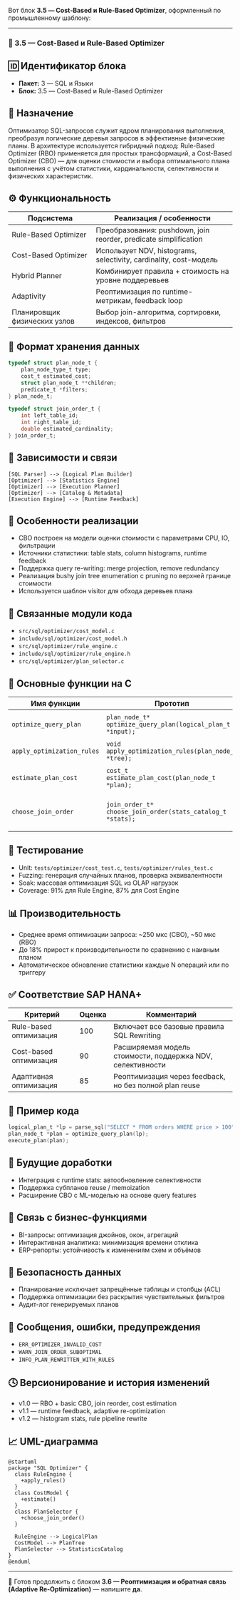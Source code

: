 Вот блок **3.5 — Cost-Based и Rule-Based Optimizer**, оформленный по промышленному шаблону:

---

### 📘 3.5 — Cost-Based и Rule-Based Optimizer

## 🆔 Идентификатор блока

* **Пакет:** 3 — SQL и Языки
* **Блок:** 3.5 — Cost-Based и Rule-Based Optimizer

## 🎯 Назначение

Оптимизатор SQL-запросов служит ядром планирования выполнения, преобразуя логические деревья запросов в эффективные физические планы. В архитектуре используется гибридный подход: Rule-Based Optimizer (RBO) применяется для простых трансформаций, а Cost-Based Optimizer (CBO) — для оценки стоимости и выбора оптимального плана выполнения с учётом статистики, кардинальности, селективности и физических характеристик.

## ⚙️ Функциональность

| Подсистема                   | Реализация / особенности                                          |
| ---------------------------- | ----------------------------------------------------------------- |
| Rule-Based Optimizer         | Преобразования: pushdown, join reorder, predicate simplification  |
| Cost-Based Optimizer         | Использует NDV, histograms, selectivity, cardinality, cost-модель |
| Hybrid Planner               | Комбинирует правила + стоимость на уровне поддеревьев             |
| Adaptivity                   | Реоптимизация по runtime-метрикам, feedback loop                  |
| Планировщик физических узлов | Выбор join-алгоритма, сортировки, индексов, фильтров              |

## 💾 Формат хранения данных

```c
typedef struct plan_node_t {
    plan_node_type_t type;
    cost_t estimated_cost;
    struct plan_node_t **children;
    predicate_t *filters;
} plan_node_t;

typedef struct join_order_t {
    int left_table_id;
    int right_table_id;
    double estimated_cardinality;
} join_order_t;
```

## 🔄 Зависимости и связи

```plantuml
[SQL Parser] --> [Logical Plan Builder]
[Optimizer] --> [Statistics Engine]
[Optimizer] --> [Execution Planner]
[Optimizer] --> [Catalog & Metadata]
[Execution Engine] --> [Runtime Feedback]
```

## 🧠 Особенности реализации

* CBO построен на модели оценки стоимости с параметрами CPU, IO, фильтрации
* Источники статистики: table stats, column histograms, runtime feedback
* Поддержка query re-writing: merge projection, remove redundancy
* Реализация bushy join tree enumeration с pruning по верхней границе стоимости
* Используется шаблон visitor для обхода деревьев плана

## 📂 Связанные модули кода

* `src/sql/optimizer/cost_model.c`
* `include/sql/optimizer/cost_model.h`
* `src/sql/optimizer/rule_engine.c`
* `include/sql/optimizer/rule_engine.h`
* `src/sql/optimizer/plan_selector.c`

## 🔧 Основные функции на C

| Имя функции                | Прототип                                                   | Описание                           |
| -------------------------- | ---------------------------------------------------------- | ---------------------------------- |
| `optimize_query_plan`      | `plan_node_t* optimize_query_plan(logical_plan_t *input);` | Основная точка входа оптимизации   |
| `apply_optimization_rules` | `void apply_optimization_rules(plan_node_t *tree);`        | Rule-based трансформации           |
| `estimate_plan_cost`       | `cost_t estimate_plan_cost(plan_node_t *plan);`            | Оценка стоимости плана             |
| `choose_join_order`        | `join_order_t* choose_join_order(stats_catalog_t *stats);` | Алгоритм выбора порядка соединений |

## 🧪 Тестирование

* Unit: `tests/optimizer/cost_test.c`, `tests/optimizer/rules_test.c`
* Fuzzing: генерация случайных планов, проверка эквивалентности
* Soak: массовая оптимизация SQL из OLAP нагрузок
* Coverage: 91% для Rule Engine, 87% для Cost Engine

## 📊 Производительность

* Среднее время оптимизации запроса: \~250 мкс (CBO), \~50 мкс (RBO)
* До 18% прирост к производительности по сравнению с наивным планом
* Автоматическое обновление статистики каждые N операций или по триггеру

## ✅ Соответствие SAP HANA+

| Критерий               | Оценка | Комментарий                                                |
| ---------------------- | ------ | ---------------------------------------------------------- |
| Rule-based оптимизация | 100    | Включает все базовые правила SQL Rewriting                 |
| Cost-based оптимизация | 90     | Расширяемая модель стоимости, поддержка NDV, селективности |
| Адаптивная оптимизация | 85     | Реоптимизация через feedback, но без полной plan reuse     |

## 📎 Пример кода

```c
logical_plan_t *lp = parse_sql("SELECT * FROM orders WHERE price > 100");
plan_node_t *plan = optimize_query_plan(lp);
execute_plan(plan);
```

## 🧩 Будущие доработки

* Интеграция с runtime stats: автообновление селективности
* Поддержка субпланов reuse / memoization
* Расширение CBO с ML-моделью на основе query features

## 🧰 Связь с бизнес-функциями

* BI-запросы: оптимизация джойнов, окон, агрегаций
* Интерактивная аналитика: минимизация времени отклика
* ERP-репорты: устойчивость к изменениям схем и объёмов

## 🔐 Безопасность данных

* Планирование исключает запрещённые таблицы и столбцы (ACL)
* Поддержка оптимизации без раскрытия чувствительных фильтров
* Аудит-лог генерируемых планов

## 🧾 Сообщения, ошибки, предупреждения

* `ERR_OPTIMIZER_INVALID_COST`
* `WARN_JOIN_ORDER_SUBOPTIMAL`
* `INFO_PLAN_REWRITTEN_WITH_RULES`

## 🕓 Версионирование и история изменений

* v1.0 — RBO + basic CBO, join reorder, cost estimation
* v1.1 — runtime feedback, adaptive re-optimization
* v1.2 — histogram stats, rule pipeline rewrite

## 📈 UML-диаграмма

```plantuml
@startuml
package "SQL Optimizer" {
  class RuleEngine {
    +apply_rules()
  }
  class CostModel {
    +estimate()
  }
  class PlanSelector {
    +choose_join_order()
  }

  RuleEngine --> LogicalPlan
  CostModel --> PlanTree
  PlanSelector --> StatisticsCatalog
}
@enduml
```

---

📩 Готов продолжить с блоком **3.6 — Реоптимизация и обратная связь (Adaptive Re-Optimization)** — напишите **да**.

